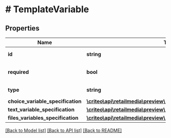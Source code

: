 # # TemplateVariable

## Properties

Name | Type | Description | Notes
------------ | ------------- | ------------- | -------------
**id** | **string** | The id of the variable |
**required** | **bool** | Whether the variable is required |
**type** | **string** | The type of the variable |
**choice_variable_specification** | [**\criteo\api\retailmedia\preview\Model\ChoiceVariableSpecification**](ChoiceVariableSpecification.md) |  | [optional]
**text_variable_specification** | [**\criteo\api\retailmedia\preview\Model\TextVariableSpecification**](TextVariableSpecification.md) |  | [optional]
**files_variables_specification** | [**\criteo\api\retailmedia\preview\Model\FilesVariablesSpecification**](FilesVariablesSpecification.md) |  | [optional]

[[Back to Model list]](../../README.md#models) [[Back to API list]](../../README.md#endpoints) [[Back to README]](../../README.md)
